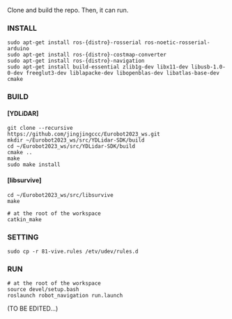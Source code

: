 
Clone and build the repo. Then, it can run.

### INSTALL
```
sudo apt-get install ros-{distro}-rosserial ros-noetic-rosserial-arduino
sudo apt-get install ros-{distro}-costmap-converter
sudo apt-get install ros-{distro}-navigation
sudo apt-get install build-essential zlib1g-dev libx11-dev libusb-1.0-0-dev freeglut3-dev liblapacke-dev libopenblas-dev libatlas-base-dev cmake
```

### BUILD
#### [YDLiDAR]
```
git clone --recursive https://github.com/jingjingccc/Eurobot2023_ws.git 
mkdir ~/Eurobot2023_ws/src/YDLidar-SDK/build
cd ~/Eurobot2023_ws/src/YDLidar-SDK/build
cmake ..
make 
sudo make install
```
#### [libsurvive]
```
cd ~/Eurobot2023_ws/src/libsurvive
make
```
```
# at the root of the workspace
catkin_make
```

### SETTING
```
sudo cp -r 81-vive.rules /etv/udev/rules.d
```

### RUN
```
# at the root of the workspace
source devel/setup.bash
roslaunch robot_navigation run.launch
```

(TO BE EDITED...)
